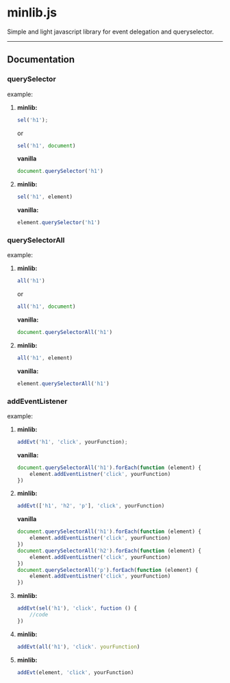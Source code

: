 # minlib.js

Simple and light javascript library for event delegation and queryselector.

- - - -

## Documentation

### querySelector 

example:

1. **minlib:**
      ```javascript
      sel('h1');
      ```
      or
      ```javascript
    sel('h1', document)
      ```
      
      **vanilla**
      ```javascript
      document.querySelector('h1')
      ```
2. **minlib:** 
     ```javascript
     sel('h1', element)
     ```
     **vanilla:** 
     ```javascript
     element.querySelector('h1')
     ```

### querySelectorAll

example:

1. **minlib:** 
      ```javascript
    all('h1')
    ```
    or
    ```javascript
    all('h1', document)
      ```
     **vanilla:**
      ```javascript
      document.querySelectorAll('h1')
      ```     
2. **minlib:** 
     ```javascript
     all('h1', element)
     ```
     **vanilla:** 
     ```javascript
     element.querySelectorAll('h1')
     ```
     
 ### addEventListener
 
 example: 
 
 1. **minlib:**
    ```javascript
    addEvt('h1', 'click', yourFunction);
    ```
    **vanilla:**
    ```javascript
    document.querySelectorAll('h1').forEach(function (element) {
        element.addEventListner('click', yourFunction)
    })
    ```
2. **minlib:**
    ```javascript
    addEvt(['h1', 'h2', 'p'], 'click', yourFunction)
    ```
    **vanilla**
    ```javascript
    document.querySelectorAll('h1').forEach(function (element) {
        element.addEventListner('click', yourFunction)
    })   
    document.querySelectorAll('h2').forEach(function (element) {
        element.addEventListner('click', yourFunction)
    })
    document.querySelectorAll('p').forEach(function (element) {
        element.addEventListner('click', yourFunction)
    })
    ```
3. **minlib:**
    ```javascript
    addEvt(sel('h1'), 'click', fuction () {
        //code
    })
    ```
4. **minlib:**
    ```javascript
    addEvt(all('h1'), 'click'. yourFunction)
    ```
5. **minlib:**
    ```javascript
    addEvt(element, 'click', yourFunction)
    ```